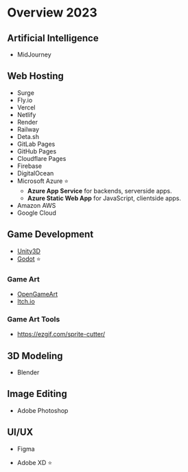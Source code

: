 # Overview 2023

## Artificial Intelligence

- MidJourney

## Web Hosting

- Surge
- Fly.io
- Vercel
- Netlify
- Render
- Railway
- Deta.sh
- GitLab Pages
- GitHub Pages
- Cloudflare Pages
- Firebase
- DigitalOcean
- Microsoft Azure ⭐
  - **Azure App Service** for backends, serverside apps.
  - **Azure Static Web App** for JavaScript, clientside apps.
- Amazon AWS
- Google Cloud

## Game Development

- [Unity3D](https://github.com/LarsPeterson/unity3d)
- [Godot](https://godotengine.org/) ⭐

### Game Art

- [OpenGameArt](https://opengameart.org/)
- [Itch.io](https://itch.io/game-assets/free)

### Game Art Tools

- https://ezgif.com/sprite-cutter/

## 3D Modeling

- Blender

## Image Editing

- Adobe Photoshop

## UI/UX

- Figma

- Adobe XD ⭐
